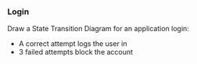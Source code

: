 ### Login
Draw a State Transition Diagram for an application login:

- A correct attempt logs the user in
- 3 failed attempts block the account
